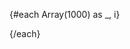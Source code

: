 <KatexIntersectionObserver />
<script>
  import K from "$lib/KatexDataProp.svelte";
  import KatexIntersectionObserver from "$lib/KatexIntersectionObserver.svelte";
</script>


{#each Array(1000) as _, i}
  <div class="bg-red-100">  
    <K d m={`E=mc^2`}/>
  </div>
{/each}
